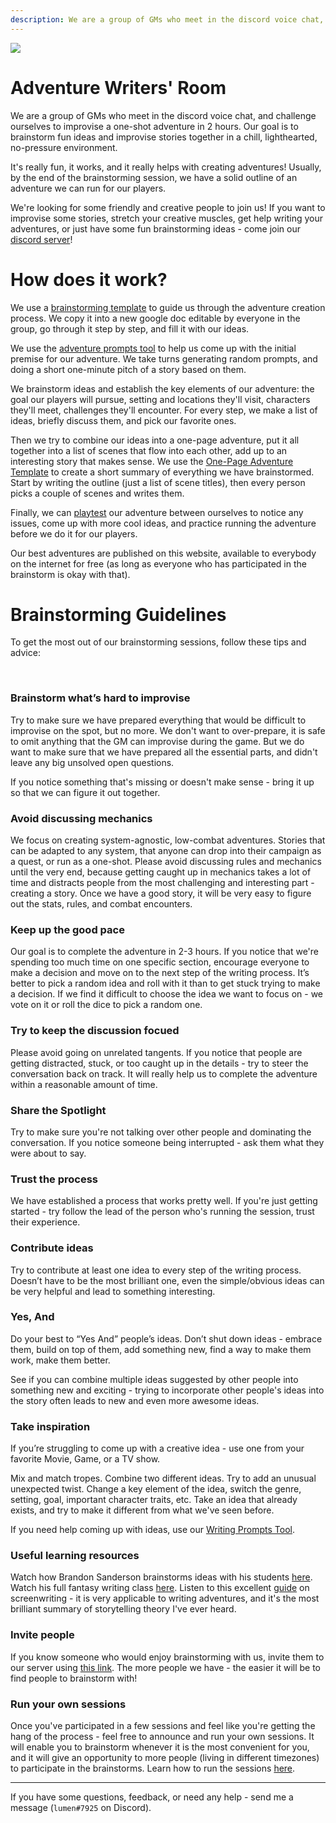 ```yaml
---
description: We are a group of GMs who meet in the discord voice chat, and challenge ourselves to improvise a one-shot adventure in 2 hours.
---
```


<img className="post-header" src="/img/storytellers.jpg"/>

# Adventure Writers' Room
We are a group of GMs who meet in the discord voice chat, and challenge ourselves to improvise a one-shot adventure in 2 hours. Our goal is to brainstorm fun ideas and improvise stories together in a chill, lighthearted, no-pressure environment.

It's really fun, it works, and it really helps with creating adventures! Usually, by the end of the brainstorming session, we have a solid outline of an adventure we can run for our players.

We're looking for some friendly and creative people to join us! If you want to improvise some stories, stretch your creative muscles, get help writing your adventures, or just have some fun brainstorming ideas - come join our [discord server](https://discord.gg/UVNxeQE)!

# How does it work? 
We use a [brainstorming template](https://docs.google.com/document/d/1S0KMVB6qyc_MKvXt2SS4-Zn5seT31QfXjYD1Gb9htzM/) to guide us through the adventure creation process. We copy it into a new google doc editable by everyone in the group, go through it step by step, and fill it with our ideas.

We use the [adventure prompts tool](https://perchance.org/adventure-prompts) to help us come up with the initial premise for our adventure. We take turns generating random prompts, and doing a short one-minute pitch of a story based on them.

<!--  (we can also add the ideas that came up organically or ones we had from before) -->
<!-- interesting premise,  -->
We brainstorm ideas and establish the key elements of our adventure: the goal our players will pursue, setting and locations they'll visit, characters they'll meet, challenges they'll encounter. For every step, we make a list of ideas, briefly discuss them, and pick our favorite ones.

Then we try to combine our ideas into a one-page adventure, put it all together into a list of scenes that flow into each other, add up to an interesting story that makes sense. We use the [One-Page Adventure Template](https://docs.google.com/document/d/1yUqvSokoxJalKhi236xvl4q1cf7EWLVmrfgw9ljGyMI/) to create a short summary of everything we have brainstormed. Start by writing the outline (just a list of scene titles), then every person picks a couple of scenes and writes them.

<!-- Now we have all the information we need to run the adventure for our players, or  -->

Finally, we can [playtest](/playtesting) our adventure between ourselves to notice any issues, come up with more cool ideas, and practice running the adventure before we do it for our players.

Our best adventures are published on this website, available to everybody on the internet for free (as long as everyone who has participated in the brainstorm is okay with that).
<!-- playtests -->
<!-- To get the most out of our brainstorming sessions read our [Brainstorming Guidelines](https://rpgadventures.io/brainstorming-guidelines), they contain a list of useful tips that will help you to get better at brainstorming. -->

# Brainstorming Guidelines
To get the most out of our brainstorming sessions, follow these tips and advice:

<br/>

<div className="columns"> 
<div className="col">

### Brainstorm what’s hard to improvise
Try to make sure we have prepared everything that would be difficult to improvise on the spot, but no more. We don't want to over-prepare, it is safe to omit anything that the GM can improvise during the game. But we do want to make sure that we have prepared all the essential parts, and didn't leave any big unsolved open questions.

If you notice something that's missing or doesn't make sense - bring it up so that we can figure it out together.

<!--  Prep what matters, don't prep what doesn't, spend our energy only on things that enhance the game. -->

### Avoid discussing mechanics
We focus on creating system-agnostic, low-combat adventures. Stories that can be adapted to any system, that anyone can drop into their campaign as a quest, or run as a one-shot. Please avoid discussing rules and mechanics until the very end, because getting caught up in mechanics takes a lot of time and distracts people from the most challenging and interesting part - creating a story. Once we have a good story, it will be very easy to figure out the stats, rules, and combat encounters.

### Keep up the good pace
Our goal is to complete the adventure in 2-3 hours. If you notice that we're spending too much time on one specific section, encourage everyone to make a decision and move on to the next step of the writing process. It’s better to pick a random idea and roll with it than to get stuck trying to make a decision. If we find it difficult to choose the idea we want to focus on - we vote on it or roll the dice to pick a random one. 

### Try to keep the discussion focued
Please avoid going on unrelated tangents. If you notice that people are getting distracted, stuck, or too caught up in the details - try to steer the conversation back on track. It will really help us to complete the adventure within a reasonable amount of time.

### Share the Spotlight
Try to make sure you're not talking over other people and dominating the conversation. If you notice someone being interrupted - ask them what they were about to say.

### Trust the process
We have established a process that works pretty well. If you're just getting started - try follow the lead of the person who's running the session, trust their experience.


</div>
<div className="col">

### Contribute ideas
Try to contribute at least one idea to every step of the writing process. Doesn’t have to be the most brilliant one, even the simple/obvious ideas can be very helpful and lead to something interesting.

### Yes, And
Do your best to “Yes And” people’s ideas. Don’t shut down ideas - embrace them, build on top of them, add something new, find a way to make them work, make them better.

See if you can combine multiple ideas suggested by other people into something new and exciting - trying to incorporate other people's ideas into the story often leads to new and even more awesome ideas.


### Take inspiration
If you’re struggling to come up with a creative idea - use one from your favorite Movie, Game, or a TV show.

Mix and match tropes. Combine two different ideas. Try to add an unusual unexpected twist. Change a key element of the idea, switch the genre, setting, goal, important character traits, etc. Take an idea that already exists, and try to make it different from what we've seen before.

If you need help coming up with ideas, use our [Writing Prompts Tool](https://perchance.org/adventure-prompts).

### Useful learning resources
Watch how Brandon Sanderson brainstorms ideas with his students [here](https://www.youtube.com/playlist?list=PLTT-Xb7kSZWWH_LW5aDRhc5FMJNZgyeAd). Watch his full fantasy writing class [here](https://www.youtube.com/watch?v=zBBfC8FY70c&list=PLTT-Xb7kSZWWdgWGER_CroAif3-BxYRJH). Listen to this excellent [guide](https://www.dropbox.com/s/zdssotpnt2dmgfa/screenwriting-for-hollywood.mp3?dl=0) on screenwriting - it is very applicable to writing adventures, and it's the most brilliant summary of storytelling theory I've ever heard.

### Invite people
If you know someone who would enjoy brainstorming with us, invite them to our server using [this link](https://discord.gg/UVNxeQE). The more people we have - the easier it will be to find people to brainstorm with!

### Run your own sessions
Once you've participated in a few sessions and feel like you're getting the hang of the process - feel free to announce and run your own sessions. It will enable you to brainstorm whenever it is the most convenient for you, and it will give an opportunity to more people (living in different timezones) to participate in the brainstorms. Learn how to run the sessions [here](https://rpgadventures.io/session-guide).

</div>
</div>

---

If you have some questions, feedback, or need any help - send me a message (`lumen#7925` on Discord).
